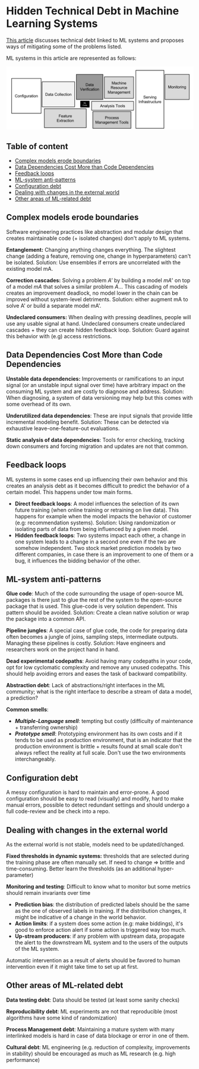 # Hidden Technical Debt in Machine Learning Systems

[This article](https://papers.nips.cc/paper/2015/file/86df7dcfd896fcaf2674f757a2463eba-Paper.pdf) discusses technical debt linked to ML systems and proposes ways of mitigating some of the problems listed.

ML systems in this article are represented as follows:

![image-20210706014549818](../../_assets/C1W1_references_summary/image-20210706014549818.png)





## Table of content

- [Complex models erode boundaries](#complex-models-erode-boundaries)
- [Data Dependencies Cost More than Code Dependencies](#data-dependencies-cost-more-than-code-dependencies)
- [Feedback loops](#feedback-loops)
- [ML-system anti-patterns](#ml-system-anti-patterns)
- [Configuration debt](#configuration-debt)
- [Dealing with changes in the external world](#dealing-with-changes-in-the-external-world)
- [Other areas of ML-related debt](#other-areas-of-ml-related-debt)



## Complex models erode boundaries

Software engineering practices like abstraction and modular design that creates maintainable code (+ isolated changes) don't apply to ML systems.

**Entanglement:** Changing anything changes everything. The slightest change (adding a feature, removing one, change in hyperparameters) can't be isolated. Solution: Use ensembles if errors are uncorrelated with the existing model mA.

**Correction cascades:** Solving a problem *A'* by building a model *mA*' on top of a model *mA* that solves a similar problem *A*... This cascading of models creates an improvement deadlock, no model lower in the chain can be improved without system-level detriments. Solution: either augment mA to solve A' or build a separate model mA'.

**Undeclared consumers:** When dealing with pressing deadlines, people will use any usable signal at hand. Undeclared consumers create undeclared cascades + they can create hidden feedback loop. Solution: Guard against this behavior with (e.g) access restrictions.

## Data Dependencies Cost More than Code Dependencies

**Unstable data dependencies:** Improvements or ramifications to an input signal (or an unstable input signal over time) have arbitrary impact on the consuming ML system and are costly to diagnose and address. Solution: When diagnosing, a system of data versioning may help but this comes with some overhead of its own.

**Underutilized data dependencies**: These are input signals that provide little incremental modeling benefit. Solution: These can be detected via exhaustive leave-one-feature-out evaluations.

**Static analysis of data dependencies**: Tools for error checking, tracking down consumers and forcing migration and updates are not that common.

## Feedback loops

ML systems in some cases end up influencing their own behavior and this creates an analysis debt as it becomes difficult to predict the behavior of a certain model. This happens under tow main forms.

- **Direct feedback loops**: A model influences the selection of its own future training (when online training or retraining on live data). This happens for example when the model impacts the behavior of customer (e.g: recommendation systems). Solution: Using randomization or isolating parts of data from being influenced by a given model.
- **Hidden feedback loops**: Two systems impact each other, a change in one system leads to a change in a second one even if the two are somehow independent. Two stock market prediction models by two different companies, in case there is an improvement to one of them or a bug, it influences the bidding behavior of the other. 

## ML-system anti-patterns

**Glue code**: Much of the code surrounding the usage of open-source ML packages is there just to glue the rest of the system to the open-source package that is used. This glue-code is very solution dependent. This pattern should be avoided. Solution: Create a clean native solution or wrap the package into a common API.

**Pipeline jungles**: A special case of glue code, the code for preparing data often becomes a jungle of joins, sampling steps, intermediate outputs. Managing these pipelines is costly. Solution: Have engineers and researchers work on the project hand in hand.

**Dead experimental codepaths**: Avoid having many codepaths in your code, opt for low cyclomatic complexity and remove any unused codepaths. This should help avoiding errors and eases the task of backward compatibility.

**Abstraction debt**: Lack of abstractions/right interfaces in the ML community; what is the right interface to describe a stream of data a model, a prediction?

**Common smells**:

- ***Multiple-Language smell***: tempting but costly (difficulty of maintenance + transferring ownership)
- ***Prototype smell***: Prototyping environment has its own costs and if it tends to be used as production environment, that is an indicator that the production environment is brittle + results found at small scale don't always reflect the reality at full scale. Don't use the two environments interchangeably.

## Configuration debt

A messy configuration is hard to maintain and error-prone. A good configuration should be easy to read (visually) and modify, hard to make manual errors, possible to detect redundant settings and should undergo a full code-review and be check into a repo.

## Dealing with changes in the external world

As the external world is not stable, models need to be updated/changed.

**Fixed thresholds in dynamic systems:** thresholds that are selected during the training phase are often manually set. If need to change => brittle and time-consuming. Better learn the thresholds (as an additional hyper-parameter)

**Monitoring and testing**: Difficult to know what to monitor but some metrics should remain invariants over time

- **Prediction bias**: the distribution of predicted labels should be the same as the one of observed labels in training. If the distribution changes, it might be indicative of a change in the world behavior.
- **Action limits**: if a system does some action (e.g: make biddings), it's good to enforce action alert if some action is triggered way too much.
- **Up-stream producers**: if any problem with upstream data, propagate the alert to the downstream ML system and to the users of the outputs of the ML system.

Automatic intervention as a result of alerts should be favored to human intervention even if it might take time to set up at first.

## Other areas of ML-related debt

**Data testing debt**: Data should be tested (at least some sanity checks)

**Reproducibility debt**: ML experiments are not that reproducible (most algorithms have some kind of randomization)

**Process Management debt**: Maintaining a mature system with many interlinked models is hard in case of data blockage or error in one of them.

**Cultural debt**: ML engineering (e.g. reduction of complexity, improvements in stability) should be encouraged as much as ML research (e.g. high performance)
